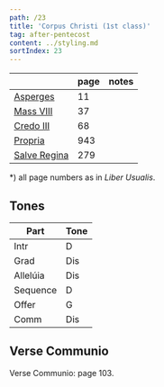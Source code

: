 ```yaml
---
path: /23
title: 'Corpus Christi (1st class)'
tag: after-pentecost
content: ../styling.md
sortIndex: 23
---
```


|   | page | notes   |
|---|---|---|
| [Asperges](/pdf/asperges.pdf) | 11 ||
| [Mass VIII](/pdf/viii.pdf) | 37 ||
| [Credo III](/pdf/credo-iii.pdf) | 68 ||
| [Propria](/pdf/corpus-christi.pdf)  | 943 ||
| [Salve Regina](/pdf/salve-regina.pdf)  | 279  ||

*) all page numbers as in _Liber Usualis_.

## Tones

| Part  | Tone |
|---|---|
| Intr | D |
| Grad | Dis |
| Allelúia | Dis |
| Sequence | D |
| Offer | G |
| Comm | Dis |

## Verse Communio
Verse Communio: page 103.

